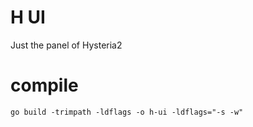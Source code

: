 # H UI

Just the panel of Hysteria2

# compile

```shell
go build -trimpath -ldflags -o h-ui -ldflags="-s -w"
```